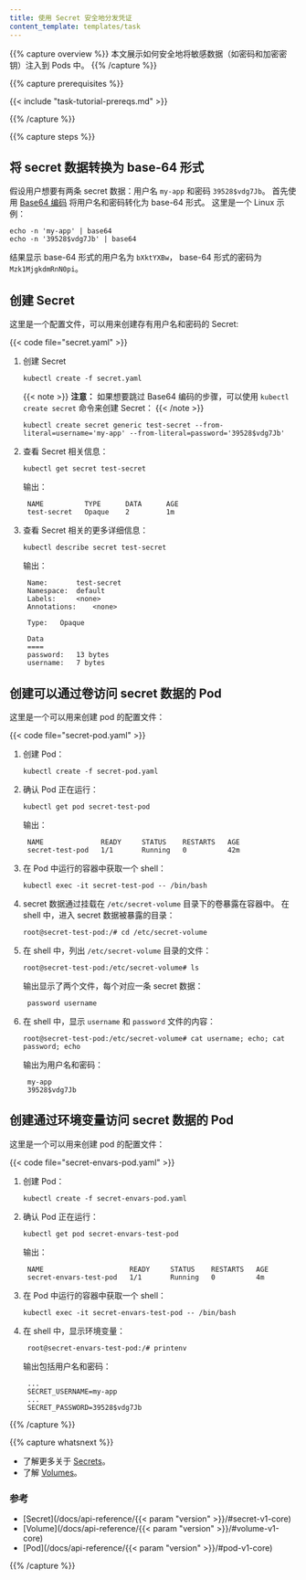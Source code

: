 ```yaml
---
title: 使用 Secret 安全地分发凭证
content_template: templates/task
---
```


{{% capture overview %}}
本文展示如何安全地将敏感数据（如密码和加密密钥）注入到 Pods 中。
{{% /capture %}}

{{% capture prerequisites %}}

{{< include "task-tutorial-prereqs.md" >}}

{{% /capture %}}

{{% capture steps %}}

## 将 secret 数据转换为 base-64 形式

假设用户想要有两条 secret 数据：用户名 `my-app` 和密码
`39528$vdg7Jb`。 首先使用 [Base64 编码](https://www.base64encode.org/) 将用户名和密码转化为 base-64 形式。 这里是一个 Linux 示例：

    echo -n 'my-app' | base64
    echo -n '39528$vdg7Jb' | base64

结果显示 base-64 形式的用户名为 `bXktYXBw`，
base-64 形式的密码为 `Mzk1MjgkdmRnN0pi`。

## 创建 Secret

这里是一个配置文件，可以用来创建存有用户名和密码的 Secret:

{{< code file="secret.yaml" >}}

1. 创建 Secret

       kubectl create -f secret.yaml

    {{< note >}}
    **注意：** 如果想要跳过 Base64 编码的步骤，可以使用 `kubectl create secret` 命令来创建 Secret：
    {{< /note >}}

       kubectl create secret generic test-secret --from-literal=username='my-app' --from-literal=password='39528$vdg7Jb'

1. 查看 Secret 相关信息：

       kubectl get secret test-secret

    输出：

        NAME          TYPE      DATA      AGE
        test-secret   Opaque    2         1m

1. 查看 Secret 相关的更多详细信息：

       kubectl describe secret test-secret

    输出：

        Name:       test-secret
        Namespace:  default
        Labels:     <none>
        Annotations:    <none>

        Type:   Opaque

        Data
        ====
        password:   13 bytes
        username:   7 bytes

## 创建可以通过卷访问 secret 数据的 Pod

这里是一个可以用来创建 pod 的配置文件：

{{< code file="secret-pod.yaml" >}}

1. 创建 Pod：

       kubectl create -f secret-pod.yaml

1. 确认 Pod 正在运行：

       kubectl get pod secret-test-pod

    输出：

        NAME              READY     STATUS    RESTARTS   AGE
        secret-test-pod   1/1       Running   0          42m


1. 在 Pod 中运行的容器中获取一个 shell：

       kubectl exec -it secret-test-pod -- /bin/bash

1. secret 数据通过挂载在 `/etc/secret-volume` 目录下的卷暴露在容器中。
在 shell 中，进入 secret 数据被暴露的目录：

       root@secret-test-pod:/# cd /etc/secret-volume

1. 在 shell 中，列出 `/etc/secret-volume` 目录的文件：

       root@secret-test-pod:/etc/secret-volume# ls

    输出显示了两个文件，每个对应一条 secret 数据：

        password username

1. 在 shell 中，显示 `username` 和 `password` 文件的内容：

       root@secret-test-pod:/etc/secret-volume# cat username; echo; cat password; echo

    输出为用户名和密码：

        my-app
        39528$vdg7Jb

## 创建通过环境变量访问 secret 数据的 Pod

这里是一个可以用来创建 pod 的配置文件：

{{< code file="secret-envars-pod.yaml" >}}

1. 创建 Pod：

       kubectl create -f secret-envars-pod.yaml

1. 确认 Pod 正在运行：

       kubectl get pod secret-envars-test-pod

    输出：

        NAME                     READY     STATUS    RESTARTS   AGE
        secret-envars-test-pod   1/1       Running   0          4m

1. 在 Pod 中运行的容器中获取一个 shell：

       kubectl exec -it secret-envars-test-pod -- /bin/bash

1. 在 shell 中，显示环境变量：

        root@secret-envars-test-pod:/# printenv

    输出包括用户名和密码：

        ...
        SECRET_USERNAME=my-app
        ...
        SECRET_PASSWORD=39528$vdg7Jb

{{% /capture %}}

{{% capture whatsnext %}}

* 了解更多关于 [Secrets](/docs/concepts/configuration/secret/)。
* 了解 [Volumes](/docs/concepts/storage/volumes/)。

### 参考

* [Secret](/docs/api-reference/{{< param "version" >}}/#secret-v1-core)
* [Volume](/docs/api-reference/{{< param "version" >}}/#volume-v1-core)
* [Pod](/docs/api-reference/{{< param "version" >}}/#pod-v1-core)

{{% /capture %}}


